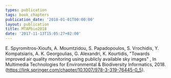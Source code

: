 ```yaml
---
types: publication
tags: book_chapters
publication_date: '2018-01-01T00:00:00'
layout: publication
title: MTAPbio2018
date: '2017-11-13T15:05:27+02:00'
---
```

E. Spyromitros-Xioufs, A. Moumtzidou, S. Papadopoulos, S. Vrochidis, Y. Kompatsiaris, A. K. Georgoulias, G. Alexandri, K. Kourtidis, "Towards improved air quality monitoring using publicly available sky images" , In Multimedia Technologies for Environmental & Biodiversity Informatics, 2018.(https://link.springer.com/chapter/10.1007/978-3-319-76445-0_5).
